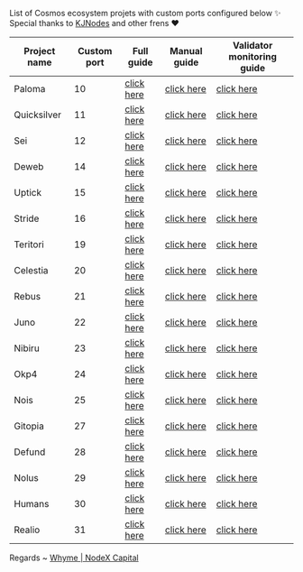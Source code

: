 List of Cosmos ecosystem projets with custom ports configured below ✨ Special thanks to [KJNodes](https://github.com/kj89/testnet_manuals) and other frens ❤



| Project name | Custom port | Full guide                            | Manual guide                                  | Validator monitoring guide                       |
|--------------|-------------|---------------------------------------|-----------------------------------------------|--------------------------------------------------|
| Paloma       | 10          | [click here](./paloma/README.md)      | [click here](./paloma/manual_install.md)      | [click here](./paloma/monitoring/README.md)      |
| Quicksilver  | 11          | [click here](./quicksilver/README.md) | [click here](./quicksilver/manual_install.md) | [click here](./quicksilver/monitoring/README.md) |
| Sei          | 12          | [click here](./sei/README.md)         | [click here](./sei/manual_install.md)         | [click here](./sei/monitoring/README.md)              |
| Deweb        | 14          | [click here](./deweb/README.md)       | [click here](./deweb/manual_install.md)       | [click here](./deweb/monitoring/README.md)       |
| Uptick       | 15          | [click here](./uptick/README.md)      | [click here](./uptick/manual_install.md)      | [click here](./uptick/monitoring/README.md)      |
| Stride       | 16          | [click here](./stride/README.md)      | [click here](./stride/manual_install.md)      | [click here](./stride/monitoring/README.md)      |
| Teritori     | 19          | [click here](./teritori/README.md)    | [click here](./teritori/manual_install.md)    | [click here](./teritori/monitoring/README.md)    |
| Celestia     | 20          | [click here](./celestia/README.md)    | [click here](./celestia/manual_install.md)    | [click here](./celestia/monitoring/README.md)    |
| Rebus        | 21          | [click here](./rebus/README.md)       | [click here](./rebus/manual_install.md)       | [click here](./rebus/monitoring/README.md)       |
| Juno         | 22          | [click here](./juno/README.md)        | [click here](./juno/manual_install.md)        | [click here](./juno/monitoring/README.md)        |
| Nibiru       | 23          | [click here](./nibiru/README.md)      | [click here](./nibiru/manual_install.md)      | [click here](./nibiru/monitoring/README.md)        |
| Okp4         | 24          | [click here](./okp4/README.md)        | [click here](./okp4/manual_install.md)        | [click here](./okp4/monitoring/README.md)          |
| Nois         | 25          | [click here](./nois/README.md)        | [click here](./nois/manual_install.md)        | [click here](./nois/monitoring/README.md)          |
| Gitopia      | 27          | [click here](./gitopia/README.md)     | [click here](./gitopia/manual_install.md)     | [click here](./gitopia/monitoring/README.md)          |
| Defund       | 28          | [click here](./defund/README.md)       | [click here](./defund/manual_install.md)      | [click here](./defund/monitoring/README.md)          | 
| Nolus        | 29          | [click here](./nolus/README.md)        | [click here](./nolus/manual_install.md)     | [click here](./nolus/monitoring/README.md)           |
| Humans       | 30          | [click here](./humans/README.md)       | [click here](./humans/manual_install.md)     | [click here](./humans/monitoring/README.md)           |
| Realio       | 31          | [click here](./realio/README.md)       | [click here](./realio/manual_install.md)     | [click here](./realio/monitoring/README.md)           |


Regards ~ [Whyme | NodeX Capital](https://discord.com/users/928575843641479198)
